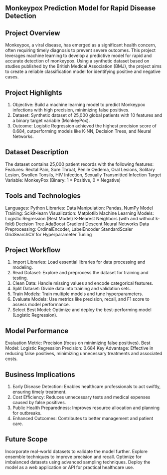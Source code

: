 ## Monkeypox Prediction Model for Rapid Disease Detection
## Project Overview
Monkeypox, a viral disease, has emerged as a significant health concern, often requiring timely diagnosis to prevent severe outcomes. This project leverages machine learning to develop a predictive model for rapid and accurate detection of monkeypox. Using a synthetic dataset based on studies published by the British Medical Association (BMJ), the project aims to create a reliable classification model for identifying positive and negative cases.

## Project Highlights
1. Objective: Build a machine learning model to predict Monkeypox infections with high precision, minimizing false positives.
2. Dataset: Synthetic dataset of 25,000 global patients with 10 features and a binary target variable (MonkeyPox).
3. Outcome: Logistic Regression achieved the highest precision score of 0.684, outperforming models like K-NN, Decision Trees, and Neural Networks.

## Dataset Description
The dataset contains 25,000 patient records with the following features:
Features:
Rectal Pain, Sore Throat, Penile Oedema, Oral Lesions, Solitary Lesion, Swollen Tonsils, HIV Infection, Sexually Transmitted Infection
Target Variable: MonkeyPox (Binary: 1 = Positive, 0 = Negative)

## Tools and Technologies
Languages: Python
Libraries:
Data Manipulation: Pandas, NumPy
Model Training: Scikit-learn
Visualization: Matplotlib
Machine Learning Models:
Logistic Regression (Best Model)
K-Nearest Neighbors (with and without k-fold)
Decision Tree
AdaBoost
Gradient Descent
Neural Networks
Data Preprocessing:
OrdinalEncoder, LabelEncoder
StandardScaler
GridSearchCV for Hyperparameter Tuning

## Project Workflow
1. Import Libraries: Load essential libraries for data processing and modeling.
2. Read Dataset: Explore and preprocess the dataset for training and testing.
3. Clean Data: Handle missing values and encode categorical features.
4. Split Dataset: Divide data into training and validation sets.
5. Train Models: Train multiple models and tune hyperparameters.
6. Evaluate Models: Use metrics like precision, recall, and F1 score to assess model performance.
7. Select Best Model: Optimize and deploy the best-performing model (Logistic Regression).

## Model Performance
Evaluation Metric: Precision (focus on minimizing false positives).
Best Model: Logistic Regression
Precision: 0.684
Key Advantage: Effective in reducing false positives, minimizing unnecessary treatments and associated costs.

## Business Implications
1. Early Disease Detection: Enables healthcare professionals to act swiftly, ensuring timely treatment.
2. Cost Efficiency: Reduces unnecessary tests and medical expenses caused by false positives.
3. Public Health Preparedness: Improves resource allocation and planning for outbreaks.
4. Enhanced Outcomes: Contributes to better management and patient care.

## Future Scope
Incorporate real-world datasets to validate the model further.
Explore ensemble techniques to improve precision and recall.
Optimize for imbalanced datasets using advanced sampling techniques.
Deploy the model as a web application or API for practical healthcare use.
